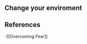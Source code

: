 
## Change your enviroment
## References
<!-- Links to pages not referenced in the content -->
-[[Overcoming Fear]]
